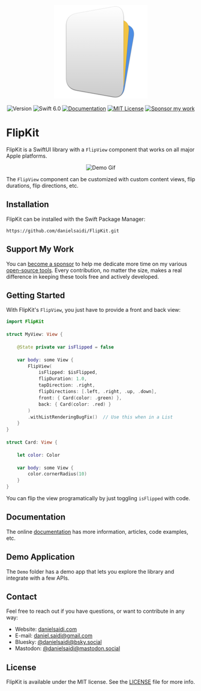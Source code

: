 <p align="center">
    <img src="Resources/Icon.png" alt="Project Icon" width="250" />
</p>

<p align="center">
    <img src="https://img.shields.io/github/v/release/danielsaidi/FlipKit?color=%2300550&sort=semver" alt="Version" />
    <img src="https://img.shields.io/badge/swift-6.0-orange.svg" alt="Swift 6.0" />
    <a href="https://danielsaidi.github.io/FlipKit"><img src="https://img.shields.io/badge/documentation-web-blue.svg" alt="Documentation" /></a>
    <a href="https://github.com/danielsaidi/FlipKit/blob/master/LICENSE"><img src="https://img.shields.io/github/license/danielsaidi/FlipKit" alt="MIT License" /></a>
    <a href="https://github.com/sponsors/danielsaidi"><img src="https://img.shields.io/badge/sponsor-GitHub-red.svg" alt="Sponsor my work" /></a>
</p>


# FlipKit

FlipKit is a SwiftUI library with a `FlipView` component that works on all major Apple platforms.

<p align="center">
    <img src="https://github.com/danielsaidi/FlipKit/releases/download/0.1.0/FlipKit-Demo.gif" alt="Demo Gif" width="300" />
</p>

The `FlipView` component can be customized with custom content views, flip durations, flip directions, etc.


## Installation

FlipKit can be installed with the Swift Package Manager:

```
https://github.com/danielsaidi/FlipKit.git
```


## Support My Work

You can [become a sponsor][Sponsors] to help me dedicate more time on my various [open-source tools][OpenSource]. Every contribution, no matter the size, makes a real difference in keeping these tools free and actively developed.



## Getting Started

With FlipKit's `FlipView`, you just have to provide a front and back view: 

```swift
import FlipKit

struct MyView: View {

    @State private var isFlipped = false

    var body: some View {
        FlipView(
            isFlipped: $isFlipped,
            flipDuration: 1.0,
            tapDirection: .right,
            flipDirections: [.left, .right, .up, .down],
            front: { Card(color: .green) },
            back: { Card(color: .red) }
        )
        .withListRenderingBugFix()  // Use this when in a List 
    }
}

struct Card: View {

    let color: Color

    var body: some View {
        color.cornerRadius(10)
    }
}
```

You can flip the view programatically by just toggling `isFlipped` with code.



## Documentation

The online [documentation][Documentation] has more information, articles, code examples, etc.



## Demo Application

The `Demo` folder has a demo app that lets you explore the library and integrate with a few APIs.



## Contact

Feel free to reach out if you have questions, or want to contribute in any way:

* Website: [danielsaidi.com][Website]
* E-mail: [daniel.saidi@gmail.com][Email]
* Bluesky: [@danielsaidi@bsky.social][Bluesky]
* Mastodon: [@danielsaidi@mastodon.social][Mastodon]



## License

FlipKit is available under the MIT license. See the [LICENSE][License] file for more info.



[Email]: mailto:daniel.saidi@gmail.com
[Website]: https://danielsaidi.com
[GitHub]: https://github.com/danielsaidi
[OpenSource]: https://danielsaidi.com/opensource
[Sponsors]: https://github.com/sponsors/danielsaidi

[Bluesky]: https://bsky.app/profile/danielsaidi.bsky.social
[Mastodon]: https://mastodon.social/@danielsaidi
[Twitter]: https://twitter.com/danielsaidi

[Documentation]: https://danielsaidi.github.io/FlipKit
[Getting-Started]: https://danielsaidi.github.io/FlipKit/documentation/flipkit/getting-started
[License]: https://github.com/danielsaidi/FlipKit/blob/master/LICENSE
